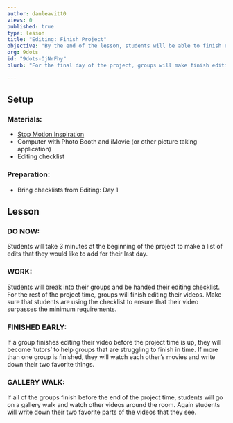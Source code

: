 ```yaml
---
author: danleavitt0
views: 0
published: true
type: lesson
title: "Editing: Finish Project"
objective: "By the end of the lesson, students will be able to finish editing their videos by completing the editing checklist, and use a title to show the ending credits for their movie."
org: 9dots
id: "9dots-OjNrFhy"
blurb: "For the final day of the project, groups will make finish editing their videos by adding titles and touching up any additional sounds."

---
```


## Setup

### Materials:

- [Stop Motion Inspiration](http://vimeo.com/1105462)
- Computer with Photo Booth and iMovie (or other picture taking application)
- Editing checklist

### Preparation:
- Bring checklists from Editing: Day 1

## Lesson

### DO NOW:
Students will take 3 minutes at the beginning of the project to make a list of edits that they would like to add for their last day.

### WORK:
Students will break into their groups and be handed their editing checklist.  For the rest of the project time, groups will finish editing their videos. Make sure that students are using the checklist to ensure that their video surpasses the minimum requirements.

### FINISHED EARLY:
If a group finishes editing their video before the project time is up, they will become ‘tutors’ to help groups that are struggling to finish in time. If more than one group is finished, they will watch each other’s movies and write down their two favorite things.

### GALLERY WALK:
If all of the groups finish before the end of the project time, students will go on a gallery walk and watch other videos around the room. Again students will write down their two favorite parts of the videos that they see.
